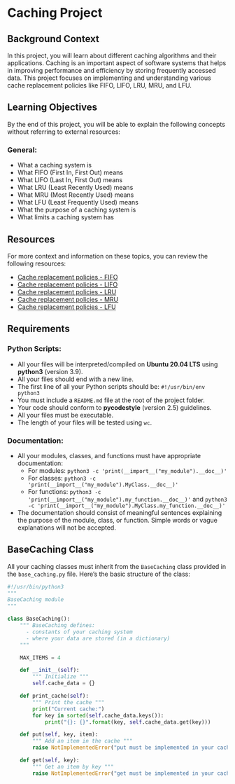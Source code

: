# Caching Project

## Background Context

In this project, you will learn about different caching algorithms and their applications. Caching is an important aspect of software systems that helps in improving performance and efficiency by storing frequently accessed data. This project focuses on implementing and understanding various cache replacement policies like FIFO, LIFO, LRU, MRU, and LFU.

## Learning Objectives

By the end of this project, you will be able to explain the following concepts without referring to external resources:

### General:

- What a caching system is
- What FIFO (First In, First Out) means
- What LIFO (Last In, First Out) means
- What LRU (Least Recently Used) means
- What MRU (Most Recently Used) means
- What LFU (Least Frequently Used) means
- What the purpose of a caching system is
- What limits a caching system has

## Resources

For more context and information on these topics, you can review the following resources:

- [Cache replacement policies - FIFO](https://example.com)
- [Cache replacement policies - LIFO](https://example.com)
- [Cache replacement policies - LRU](https://example.com)
- [Cache replacement policies - MRU](https://example.com)
- [Cache replacement policies - LFU](https://example.com)

## Requirements

### Python Scripts:

- All your files will be interpreted/compiled on **Ubuntu 20.04 LTS** using **python3** (version 3.9).
- All your files should end with a new line.
- The first line of all your Python scripts should be:
  `#!/usr/bin/env python3`
- You must include a `README.md` file at the root of the project folder.
- Your code should conform to **pycodestyle** (version 2.5) guidelines.
- All your files must be executable.
- The length of your files will be tested using `wc`.

### Documentation:

- All your modules, classes, and functions must have appropriate documentation:
  - For modules: `python3 -c 'print(__import__("my_module").__doc__)'`
  - For classes: `python3 -c 'print(__import__("my_module").MyClass.__doc__)'`
  - For functions: `python3 -c 'print(__import__("my_module").my_function.__doc__)'`
    and
    `python3 -c 'print(__import__("my_module").MyClass.my_function.__doc__)'`
- The documentation should consist of meaningful sentences explaining the purpose of the module, class, or function. Simple words or vague explanations will not be accepted.

## BaseCaching Class

All your caching classes must inherit from the `BaseCaching` class provided in the `base_caching.py` file. Here’s the basic structure of the class:

```python
#!/usr/bin/python3
"""
BaseCaching module
"""

class BaseCaching():
    """ BaseCaching defines:
      - constants of your caching system
      - where your data are stored (in a dictionary)
    """

    MAX_ITEMS = 4

    def __init__(self):
        """ Initialize """
        self.cache_data = {}

    def print_cache(self):
        """ Print the cache """
        print("Current cache:")
        for key in sorted(self.cache_data.keys()):
            print("{}: {}".format(key, self.cache_data.get(key)))

    def put(self, key, item):
        """ Add an item in the cache """
        raise NotImplementedError("put must be implemented in your cache class")

    def get(self, key):
        """ Get an item by key """
        raise NotImplementedError("get must be implemented in your cache class")
```
